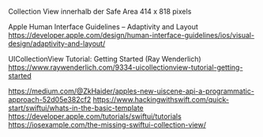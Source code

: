 Collection View innerhalb der Safe Area 414 x 818 pixels


Apple Human Interface Guidelines – Adaptivity and Layout
https://developer.apple.com/design/human-interface-guidelines/ios/visual-design/adaptivity-and-layout/

UICollectionView Tutorial: Getting Started (Ray Wenderlich)
https://www.raywenderlich.com/9334-uicollectionview-tutorial-getting-started

https://medium.com/@ZkHaider/apples-new-uiscene-api-a-programmatic-approach-52d05e382cf2
https://www.hackingwithswift.com/quick-start/swiftui/whats-in-the-basic-template
https://developer.apple.com/tutorials/swiftui/tutorials
https://iosexample.com/the-missing-swiftui-collection-view/

